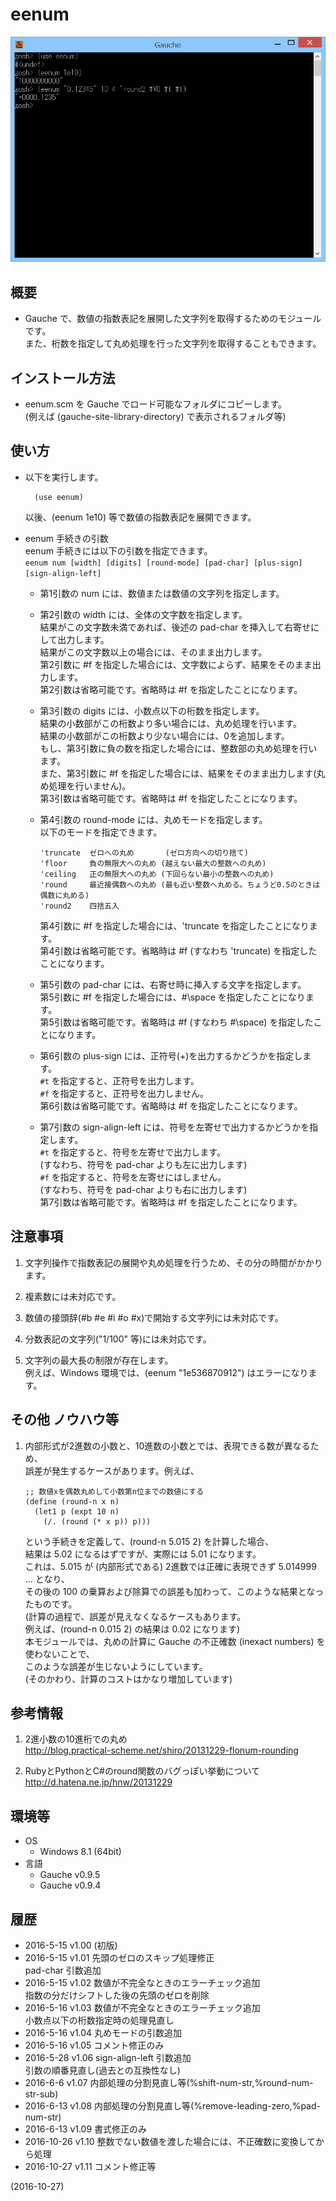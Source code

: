# eenum

![image](image.png)

## 概要
- Gauche で、数値の指数表記を展開した文字列を取得するためのモジュールです。  
  また、桁数を指定して丸め処理を行った文字列を取得することもできます。


## インストール方法
- eenum.scm を Gauche でロード可能なフォルダにコピーします。  
  (例えば (gauche-site-library-directory) で表示されるフォルダ等)


## 使い方
- 以下を実行します。
  ```
    (use eenum)
  ```
  以後、(eenum 1e10) 等で数値の指数表記を展開できます。

- eenum 手続きの引数  
  eenum 手続きには以下の引数を指定できます。  
  `eenum num [width] [digits] [round-mode] [pad-char] [plus-sign] [sign-align-left]`
  - 第1引数の num には、数値または数値の文字列を指定します。

  - 第2引数の width には、全体の文字数を指定します。  
    結果がこの文字数未満であれば、後述の pad-char を挿入して右寄せにして出力します。  
    結果がこの文字数以上の場合には、そのまま出力します。  
    第2引数に #f を指定した場合には、文字数によらず、結果をそのまま出力します。  
    第2引数は省略可能です。省略時は #f を指定したことになります。

  - 第3引数の digits には、小数点以下の桁数を指定します。  
    結果の小数部がこの桁数より多い場合には、丸め処理を行います。  
    結果の小数部がこの桁数より少ない場合には、0を追加します。  
    もし、第3引数に負の数を指定した場合には、整数部の丸め処理を行います。  
    また、第3引数に #f を指定した場合には、結果をそのまま出力します(丸め処理を行いません)。  
    第3引数は省略可能です。省略時は #f を指定したことになります。

  - 第4引数の round-mode には、丸めモードを指定します。  
    以下のモードを指定できます。
    ```
    'truncate  ゼロへの丸め       (ゼロ方向への切り捨て)
    'floor     負の無限大への丸め (越えない最大の整数への丸め)
    'ceiling   正の無限大への丸め (下回らない最小の整数への丸め)
    'round     最近接偶数への丸め (最も近い整数へ丸める。ちょうど0.5のときは偶数に丸める)
    'round2    四捨五入
    ```
    第4引数に #f を指定した場合には、'truncate を指定したことになります。  
    第4引数は省略可能です。省略時は #f (すなわち 'truncate) を指定したことになります。

  - 第5引数の pad-char には、右寄せ時に挿入する文字を指定します。  
    第5引数に #f を指定した場合には、#\space を指定したことになります。  
    第5引数は省略可能です。省略時は #f (すなわち #\space) を指定したことになります。

  - 第6引数の plus-sign には、正符号(+)を出力するかどうかを指定します。  
    `#t` を指定すると、正符号を出力します。  
    `#f` を指定すると、正符号を出力しません。  
    第6引数は省略可能です。省略時は #f を指定したことになります。

  - 第7引数の sign-align-left には、符号を左寄せで出力するかどうかを指定します。  
    `#t` を指定すると、符号を左寄せで出力します。  
      (すなわち、符号を pad-char よりも左に出力します)  
    `#f` を指定すると、符号を左寄せにはしません。  
      (すなわち、符号を pad-char よりも右に出力します)  
    第7引数は省略可能です。省略時は #f を指定したことになります。


## 注意事項
1. 文字列操作で指数表記の展開や丸め処理を行うため、その分の時間がかかります。

2. 複素数には未対応です。

3. 数値の接頭辞(#b #e #i #o #x)で開始する文字列には未対応です。

4. 分数表記の文字列("1/100" 等)には未対応です。

5. 文字列の最大長の制限が存在します。  
   例えば、Windows 環境では、(eenum "1e536870912") はエラーになります。


## その他 ノウハウ等
1. 内部形式が2進数の小数と、10進数の小数とでは、表現できる数が異なるため、  
   誤差が発生するケースがあります。例えば、  
   
   ```
   ;; 数値xを偶数丸めして小数第n位までの数値にする
   (define (round-n x n)
     (let1 p (expt 10 n)
       (/. (round (* x p)) p)))
   ```
   という手続きを定義して、(round-n 5.015 2) を計算した場合、  
   結果は 5.02 になるはずですが、実際には 5.01 になります。  
   これは、5.015 が (内部形式である) 2進数では正確に表現できず 5.014999 ... となり、  
   その後の 100 の乗算および除算での誤差も加わって、このような結果となったものです。  
   (計算の過程で、誤差が見えなくなるケースもあります。  
    例えば、(round-n 0.015 2) の結果は 0.02 になります)  
   本モジュールでは、丸めの計算に Gauche の不正確数 (inexact numbers) を使わないことで、  
   このような誤差が生じないようにしています。  
   (そのかわり、計算のコストはかなり増加しています)


## 参考情報
1. 2進小数の10進桁での丸め  
   http://blog.practical-scheme.net/shiro/20131229-flonum-rounding

2. RubyとPythonとC#のround関数のバグっぽい挙動について  
   http://d.hatena.ne.jp/hnw/20131229


## 環境等
- OS
  - Windows 8.1 (64bit)
- 言語
  - Gauche v0.9.5
  - Gauche v0.9.4

## 履歴
- 2016-5-15  v1.00 (初版)
- 2016-5-15  v1.01 先頭のゼロのスキップ処理修正  
  pad-char 引数追加
- 2016-5-15  v1.02 数値が不完全なときのエラーチェック追加  
  指数の分だけシフトした後の先頭のゼロを削除
- 2016-5-16  v1.03 数値が不完全なときのエラーチェック追加  
  小数点以下の桁数指定時の処理見直し
- 2016-5-16  v1.04 丸めモードの引数追加
- 2016-5-16  v1.05 コメント修正のみ
- 2016-5-28  v1.06 sign-align-left 引数追加  
  引数の順番見直し(過去との互換性なし)
- 2016-6-6   v1.07 内部処理の分割見直し等(%shift-num-str,%round-num-str-sub)
- 2016-6-13  v1.08 内部処理の分割見直し等(%remove-leading-zero,%pad-num-str)
- 2016-6-13  v1.09 書式修正のみ
- 2016-10-26 v1.10 整数でない数値を渡した場合には、不正確数に変換してから処理
- 2016-10-27 v1.11 コメント修正等


(2016-10-27)

